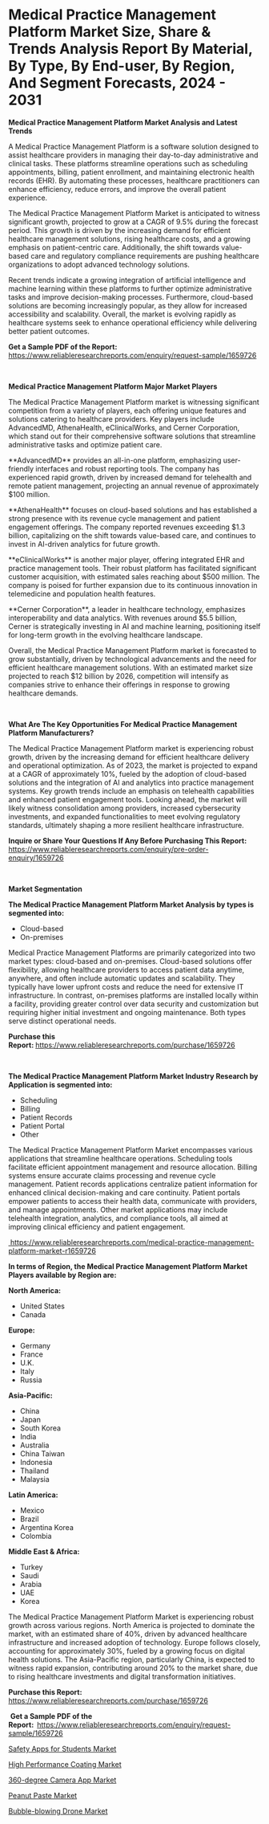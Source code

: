 <p><h1>Medical Practice Management Platform Market Size, Share & Trends Analysis Report By Material, By Type, By End-user, By Region, And Segment Forecasts, 2024 - 2031</h1></p><p><strong>Medical Practice Management Platform Market Analysis and Latest Trends</strong></p>
<p><p>A Medical Practice Management Platform is a software solution designed to assist healthcare providers in managing their day-to-day administrative and clinical tasks. These platforms streamline operations such as scheduling appointments, billing, patient enrollment, and maintaining electronic health records (EHR). By automating these processes, healthcare practitioners can enhance efficiency, reduce errors, and improve the overall patient experience.</p><p>The Medical Practice Management Platform Market is anticipated to witness significant growth, projected to grow at a CAGR of 9.5% during the forecast period. This growth is driven by the increasing demand for efficient healthcare management solutions, rising healthcare costs, and a growing emphasis on patient-centric care. Additionally, the shift towards value-based care and regulatory compliance requirements are pushing healthcare organizations to adopt advanced technology solutions.</p><p>Recent trends indicate a growing integration of artificial intelligence and machine learning within these platforms to further optimize administrative tasks and improve decision-making processes. Furthermore, cloud-based solutions are becoming increasingly popular, as they allow for increased accessibility and scalability. Overall, the market is evolving rapidly as healthcare systems seek to enhance operational efficiency while delivering better patient outcomes.</p></p>
<p><strong>Get a Sample PDF of the Report:&nbsp;</strong> <a href="https://www.reliableresearchreports.com/enquiry/request-sample/1659726?utm_campaign=4&utm_medium=2&utm_source=Github&utm_content=ia&utm_term=03102024&utm_id=medical-practice-management-platform">https://www.reliableresearchreports.com/enquiry/request-sample/1659726</a></p>
<p>&nbsp;</p>
<p><strong>Medical Practice Management Platform Major Market Players</strong></p>
<p><p>The Medical Practice Management Platform market is witnessing significant competition from a variety of players, each offering unique features and solutions catering to healthcare providers. Key players include AdvancedMD, AthenaHealth, eClinicalWorks, and Cerner Corporation, which stand out for their comprehensive software solutions that streamline administrative tasks and optimize patient care.</p><p>**AdvancedMD** provides an all-in-one platform, emphasizing user-friendly interfaces and robust reporting tools. The company has experienced rapid growth, driven by increased demand for telehealth and remote patient management, projecting an annual revenue of approximately $100 million.</p><p>**AthenaHealth** focuses on cloud-based solutions and has established a strong presence with its revenue cycle management and patient engagement offerings. The company reported revenues exceeding $1.3 billion, capitalizing on the shift towards value-based care, and continues to invest in AI-driven analytics for future growth.</p><p>**eClinicalWorks** is another major player, offering integrated EHR and practice management tools. Their robust platform has facilitated significant customer acquisition, with estimated sales reaching about $500 million. The company is poised for further expansion due to its continuous innovation in telemedicine and population health features.</p><p>**Cerner Corporation**, a leader in healthcare technology, emphasizes interoperability and data analytics. With revenues around $5.5 billion, Cerner is strategically investing in AI and machine learning, positioning itself for long-term growth in the evolving healthcare landscape.</p><p>Overall, the Medical Practice Management Platform market is forecasted to grow substantially, driven by technological advancements and the need for efficient healthcare management solutions. With an estimated market size projected to reach $12 billion by 2026, competition will intensify as companies strive to enhance their offerings in response to growing healthcare demands.</p></p>
<p>&nbsp;</p>
<p><strong>What Are The Key Opportunities For Medical Practice Management Platform Manufacturers?</strong></p>
<p><p>The Medical Practice Management Platform market is experiencing robust growth, driven by the increasing demand for efficient healthcare delivery and operational optimization. As of 2023, the market is projected to expand at a CAGR of approximately 10%, fueled by the adoption of cloud-based solutions and the integration of AI and analytics into practice management systems. Key growth trends include an emphasis on telehealth capabilities and enhanced patient engagement tools. Looking ahead, the market will likely witness consolidation among providers, increased cybersecurity investments, and expanded functionalities to meet evolving regulatory standards, ultimately shaping a more resilient healthcare infrastructure.</p></p>
<p><strong>Inquire or Share Your Questions If Any Before Purchasing This Report:</strong> <a href="https://www.reliableresearchreports.com/enquiry/pre-order-enquiry/1659726?utm_campaign=4&utm_medium=2&utm_source=Github&utm_content=ia&utm_term=03102024&utm_id=medical-practice-management-platform">https://www.reliableresearchreports.com/enquiry/pre-order-enquiry/1659726</a></p>
<p>&nbsp;</p>
<p><strong>Market Segmentation</strong></p>
<p><strong>The Medical Practice Management Platform Market Analysis by types is segmented into:</strong></p>
<p><ul><li>Cloud-based</li><li>On-premises</li></ul></p>
<p><p>Medical Practice Management Platforms are primarily categorized into two market types: cloud-based and on-premises. Cloud-based solutions offer flexibility, allowing healthcare providers to access patient data anytime, anywhere, and often include automatic updates and scalability. They typically have lower upfront costs and reduce the need for extensive IT infrastructure. In contrast, on-premises platforms are installed locally within a facility, providing greater control over data security and customization but requiring higher initial investment and ongoing maintenance. Both types serve distinct operational needs.</p></p>
<p><strong>Purchase this Report:&nbsp;</strong><a href="https://www.reliableresearchreports.com/purchase/1659726?utm_campaign=4&utm_medium=2&utm_source=Github&utm_content=ia&utm_term=03102024&utm_id=medical-practice-management-platform">https://www.reliableresearchreports.com/purchase/1659726</a></p>
<p>&nbsp;</p>
<p><strong>The Medical Practice Management Platform Market Industry Research by Application is segmented into:</strong></p>
<p><ul><li>Scheduling</li><li>Billing</li><li>Patient Records</li><li>Patient Portal</li><li>Other</li></ul></p>
<p><p>The Medical Practice Management Platform Market encompasses various applications that streamline healthcare operations. Scheduling tools facilitate efficient appointment management and resource allocation. Billing systems ensure accurate claims processing and revenue cycle management. Patient records applications centralize patient information for enhanced clinical decision-making and care continuity. Patient portals empower patients to access their health data, communicate with providers, and manage appointments. Other market applications may include telehealth integration, analytics, and compliance tools, all aimed at improving clinical efficiency and patient engagement.</p></p>
<p><a href="https://www.reliableresearchreports.com/medical-practice-management-platform-market-r1659726?utm_campaign=4&utm_medium=2&utm_source=Github&utm_content=ia&utm_term=03102024&utm_id=medical-practice-management-platform">&nbsp;https://www.reliableresearchreports.com/medical-practice-management-platform-market-r1659726</a></p>
<p><strong>In terms of Region, the Medical Practice Management Platform Market Players available by Region are:</strong></p>
<p>
    <p> <strong> North America: </strong>
        <ul>
            <li>United States</li>
            <li>Canada</li>
        </ul>
        </p> 
    <p> <strong> Europe: </strong>
        <ul>
            <li>Germany</li>
            <li>France</li>
            <li>U.K.</li>
            <li>Italy</li>
            <li>Russia</li>
        </ul>
        </p> 
    <p> <strong> Asia-Pacific: </strong>
        <ul>
            <li>China</li>
            <li>Japan</li>
            <li>South Korea</li>
            <li>India</li>
            <li>Australia</li>
            <li>China Taiwan</li>
            <li>Indonesia</li>
            <li>Thailand</li>
            <li>Malaysia</li>
        </ul>
        </p> 
    <p> <strong> Latin America: </strong>
        <ul>
            <li>Mexico</li>
            <li>Brazil</li>
            <li>Argentina Korea</li>
            <li>Colombia</li>
        </ul>
        </p> 
    <p> <strong> Middle East & Africa: </strong>
        <ul>
            <li>Turkey</li>
            <li>Saudi</li>
            <li>Arabia</li>
            <li>UAE</li>
            <li>Korea</li>
        </ul>
    </p>
    </p>
<p><p>The Medical Practice Management Platform Market is experiencing robust growth across various regions. North America is projected to dominate the market, with an estimated share of 40%, driven by advanced healthcare infrastructure and increased adoption of technology. Europe follows closely, accounting for approximately 30%, fueled by a growing focus on digital health solutions. The Asia-Pacific region, particularly China, is expected to witness rapid expansion, contributing around 20% to the market share, due to rising healthcare investments and digital transformation initiatives.</p></p>
<p><strong>Purchase this Report: </strong><a href="https://www.reliableresearchreports.com/purchase/1659726?utm_campaign=4&utm_medium=2&utm_source=Github&utm_content=ia&utm_term=03102024&utm_id=medical-practice-management-platform">https://www.reliableresearchreports.com/purchase/1659726</a></p>
<p>&nbsp;<strong>Get a Sample PDF of the Report:&nbsp;&nbsp;</strong><a href="https://www.reliableresearchreports.com/enquiry/request-sample/1659726?utm_campaign=4&utm_medium=2&utm_source=Github&utm_content=ia&utm_term=03102024&utm_id=medical-practice-management-platform">https://www.reliableresearchreports.com/enquiry/request-sample/1659726</a></p>
<p><strong></strong></p>
<p><p><a href="https://github.com/HeatherFernandez476/Market-Research-Report-List-1/blob/main/safety-apps-for-students-market.md?utm_campaign=4&utm_medium=2&utm_source=Github&utm_content=ia&utm_term=03102024&utm_id=medical-practice-management-platform">Safety Apps for Students Market</a></p><p><a href="https://www.linkedin.com/pulse/comprehensive-look-product-type-epoxy-coatingpolyurethane-8v0qe?utm_campaign=4&utm_medium=2&utm_source=Github&utm_content=ia&utm_term=03102024&utm_id=medical-practice-management-platform">High Performance Coating Market</a></p><p><a href="https://github.com/Rekhakhatun65/Market-Research-Report-List-1/blob/main/360-degree-camera-app-market.md?utm_campaign=4&utm_medium=2&utm_source=Github&utm_content=ia&utm_term=03102024&utm_id=medical-practice-management-platform">360-degree Camera App Market</a></p><p><a href="https://www.linkedin.com/pulse/why-should-you-invest-peanut-paste-market-trends-leading-9ku8e?trackingId=AwyBikBJRM2Y0lotPZAR5g%3D%3D&utm_campaign=4&utm_medium=2&utm_source=Github&utm_content=ia&utm_term=03102024&utm_id=medical-practice-management-platform">Peanut Paste Market</a></p><p><a href="https://issuu.com/reportprime-2/docs/bubble-blowing-drone-market-size-20_bdf91652f17774?utm_campaign=4&utm_medium=2&utm_source=Github&utm_content=ia&utm_term=03102024&utm_id=medical-practice-management-platform">Bubble-blowing Drone Market</a></p></p>